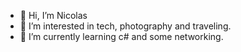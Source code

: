 - 👋 Hi, I’m Nicolas
- 👀 I’m interested in tech, photography and traveling.
- 🌱 I’m currently learning c# and some networking.
